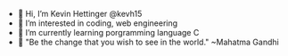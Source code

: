 - 👋 Hi, I’m Kevin Hettinger @kevh15
- 👀 I’m interested in coding, web engineering
- 🌱 I’m currently learning porgramming language C
- 💬 "Be the change that you wish to see in the world." ~Mahatma Gandhi


<!---
kevh15/kevh15 is a ✨ special ✨ repository because its `README.md` (this file) appears on your GitHub profile.
You can click the Preview link to take a look at your changes.
--->

